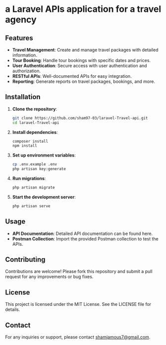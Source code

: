 # a Laravel APIs application for a travel agency

## Features
- **Travel Management**: Create and manage travel packages with detailed information.
- **Tour Booking**: Handle tour bookings with specific dates and prices.
- **User Authentication**: Secure access with user authentication and authorization.
- **RESTful APIs**: Well-documented APIs for easy integration.
- **Reporting**: Generate reports on travel packages, bookings, and more.

## Installation
1. **Clone the repository**:
    ```bash
    git clone https://github.com/sham97-03/laravel-Travel-api.git
    cd laravel-Travel-api
    ```

2. **Install dependencies**:
    ```bash
    composer install
    npm install
    ```

3. **Set up environment variables**:
    ```bash
    cp .env.example .env
    php artisan key:generate
    ```

4. **Run migrations**:
    ```bash
    php artisan migrate
    ```

5. **Start the development server**:
    ```bash
    php artisan serve
    ```

## Usage
- **API Documentation**: Detailed API documentation can be found here.
- **Postman Collection**: Import the provided Postman collection to test the APIs.

## Contributing
Contributions are welcome! Please fork this repository and submit a pull request for any improvements or bug fixes.

## License
This project is licensed under the MIT License. See the LICENSE file for details.

## Contact
For any inquiries or support, please contact shamjamous7@gmail.com.
